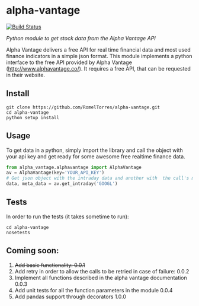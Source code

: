 # alpha-vantage

[![Build Status](https://travis-ci.org/RomelTorres/alpha-vantage.png?branch=0.0.1)](https://travis-ci.org/RomelTorres/alpha-vantage)

*Python module to get stock data from the Alpha Vantage API*

Alpha Vantage delivers a free API for real time financial data and most used finance indicators in a simple json format. This module implements a python interface to the free API provided by Alpha
Vantage (http://www.alphavantage.co/). It requires a free API, that can be requested in their website.

## Install
```shell
git clone https://github.com/RomelTorres/alpha-vantage.git
cd alpha-vantage
python setup install
```

## Usage
To get data in a python, simply import the library and call the object with your api key and get ready for some awesome free realtime finance data.
```python
from alpha_vantage.alphavantage import AlphaVantage
av = AlphaVantage(key='YOUR_API_KEY')
# Get json object with the intraday data and another with  the call's metadata
data, meta_data = av.get_intraday('GOOGL')
```
## Tests

In order to run the tests  (it takes sometime to run):
```shell
cd alpha-vantage
nosetests
```

## Coming soon:
1. ~~Add basic functionality: 0.0.1~~
2. Add retry in order to allow the calls to be retried in case of failure: 0.0.2
3. Implement all functions described in the alpha vantage documentation 0.0.3
4. Add unit tests for all the function parameters in the module 0.0.4
5. Add pandas support through decorators 1.0.0
